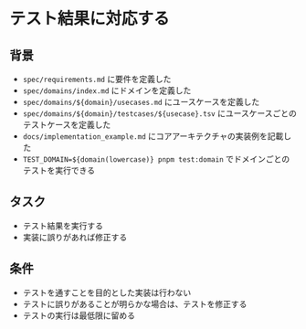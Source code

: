 # テスト結果に対応する

## 背景

- `spec/requirements.md` に要件を定義した
- `spec/domains/index.md` にドメインを定義した
- `spec/domains/${domain}/usecases.md` にユースケースを定義した
- `spec/domains/${domain}/testcases/${usecase}.tsv` にユースケースごとのテストケースを定義した
- `docs/implementation_example.md` にコアアーキテクチャの実装例を記載した
- `TEST_DOMAIN=${domain(lowercase)} pnpm test:domain` でドメインごとのテストを実行できる

## タスク

- テスト結果を実行する
- 実装に誤りがあれば修正する

## 条件

- テストを通すことを目的とした実装は行わない
- テストに誤りがあることが明らかな場合は、テストを修正する
- テストの実行は最低限に留める
